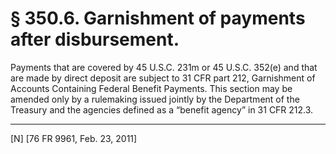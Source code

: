 # § 350.6.   Garnishment of payments after disbursement.

Payments that are covered by 45 U.S.C. 231m or 45 U.S.C. 352(e) and that are made by direct deposit are subject to 31 CFR part 212, Garnishment of Accounts Containing Federal Benefit Payments. This section may be amended only by a rulemaking issued jointly by the Department of the Treasury and the agencies defined as a “benefit agency” in 31 CFR 212.3.



---

[N] [76 FR 9961, Feb. 23, 2011]




